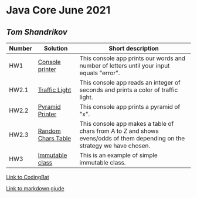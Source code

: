 # Java Core June 2021

## *Tom Shandrikov*

| Number | Solution  | Short description
| --- | --- | --- |
| HW1 | [Console printer](https://github.com/NikolaevArtem/Java_Core_June_2021/tree/feature/TomShandrikov/src/main/java/homework_1) | This console app prints our words and number of letters until your input equals "error". |
| HW2.1 | [Traffic Light](https://github.com/NikolaevArtem/Java_Core_June_2021/tree/feature/TomShandrikov/src/main/java/homework_2/traffic_light) | This console app reads an integer of seconds and prints a color of traffic light.|
| HW2.2 | [Pyramid Printer](https://github.com/NikolaevArtem/Java_Core_June_2021/tree/feature/TomShandrikov/src/main/java/homework_2/pyramid_printer) | This console app prints a pyramid of "x". |
| HW2.3 | [Random Chars Table](https://github.com/NikolaevArtem/Java_Core_June_2021/tree/feature/TomShandrikov/src/main/java/homework_2/random_chars_table) | This console app makes a table of chars from A to Z and shows evens/odds of them depending on the strategy we have chosen.  |
| HW3 | [Immutable class](./src/main/java/homework_3) | This is an example of simple immutable class.  |

[Link to CodingBat](https://codingbat.com/done?user=ashandrikov@gmail.com&tag=8115696431)

[Link to markdown giude](https://github.com/adam-p/markdown-here/wiki/Markdown-Cheatsheet)
